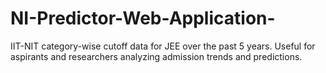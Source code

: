 # NI-Predictor-Web-Application-
IIT-NIT category-wise cutoff data for JEE over the past 5 years. Useful for aspirants and researchers analyzing admission trends and predictions.
